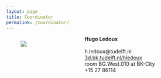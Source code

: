 ```yaml
---
layout: page
title: Coordinator
permalink: /coordinator/
---
```







<div class="columns is-half-desktop">
  <div class="column">
    
<figure class="image is-128x128">
  <img class="is-rounded" src="https://3d.bk.tudelft.nl/hledoux/img/me.jpg">
</figure>
  </div>
  <div class="column">
<b>Hugo Ledoux</b><br><br>
h.ledoux@tudelft.nl<br>
<a href="https://3d.bk.tudelft.nl/hledoux">3d.bk.tudelft.nl/hledoux</a><br>
room BG.West.010 at BK-City<br>
+15 27 86114
    
  </div>
</div>
